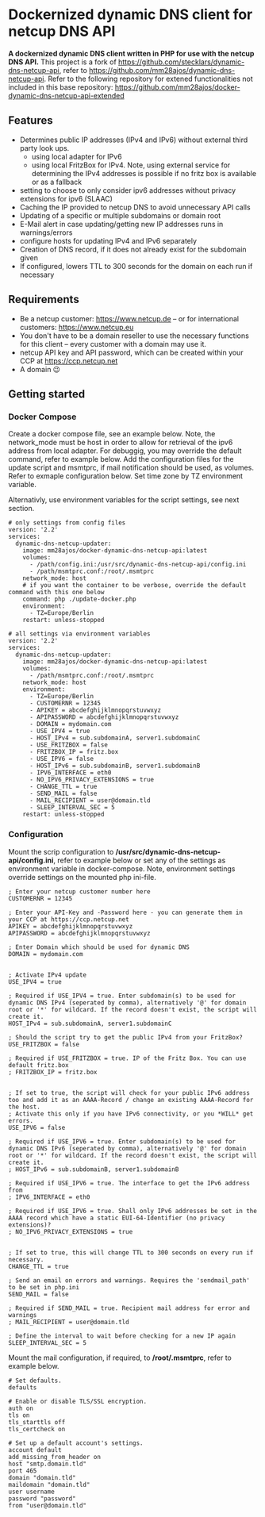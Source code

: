 # Dockernized dynamic DNS client for netcup DNS API
**A dockernized dynamic DNS client written in PHP for use with the netcup DNS API.** This project is a fork of https://github.com/stecklars/dynamic-dns-netcup-api, refer to https://github.com/mm28ajos/dynamic-dns-netcup-api.
Refer to the following repository for extened functionalities not included in this base repository: https://github.com/mm28ajos/docker-dynamic-dns-netcup-api-extended

## Features
* Determines public IP addresses (IPv4 and IPv6) without external third party look ups.
    * using local adapter for IPv6
    * using local FritzBox for IPv4. Note, using external service for determining the IPv4 addresses is possible if no fritz box is available or as a fallback
* setting to choose to only consider ipv6 addresses without privacy extensions for ipv6 (SLAAC)
* Caching the IP provided to netcup DNS to avoid unnecessary API calls
* Updating of a specific or multiple subdomains or domain root
* E-Mail alert in case updating/getting new IP addresses runs in warnings/errors
* configure hosts for updating IPv4 and IPv6 separately
* Creation of DNS record, if it does not already exist for the subdomain given
* If configured, lowers TTL to 300 seconds for the domain on each run if necessary

## Requirements
* Be a netcup customer: https://www.netcup.de – or for international customers: https://www.netcup.eu
* You don't have to be a domain reseller to use the necessary functions for this client – every customer with a domain may use it.
* netcup API key and API password, which can be created within your CCP at https://ccp.netcup.net
* A domain :wink:

## Getting started
### Docker Compose
Create a docker compose file, see an example below. Note, the network_mode must be host in order to allow for retrieval of the ipv6 address from local adapter. For debuggig, you may override the default command, refer to example below. Add the configuration files for the update script and msmtprc, if mail notification should be used, as volumes. Refer to exmaple configuration below. Set time zone by TZ environment variable.

Alternativly, use environment variables for the script settings, see next section.

```
# only settings from config files
version: '2.2'
services:
  dynamic-dns-netcup-updater:
    image: mm28ajos/docker-dynamic-dns-netcup-api:latest
    volumes:
      - /path/config.ini:/usr/src/dynamic-dns-netcup-api/config.ini
      - /path/msmtprc.conf:/root/.msmtprc
    network_mode: host
    # if you want the container to be verbose, override the default command with this one below
    command: php ./update-docker.php
    environment:
      - TZ=Europe/Berlin
    restart: unless-stopped
```

```
# all settings via environment variables
version: '2.2'
services:
  dynamic-dns-netcup-updater:
    image: mm28ajos/docker-dynamic-dns-netcup-api:latest
    volumes:
      - /path/msmtprc.conf:/root/.msmtprc
    network_mode: host
    environment:
      - TZ=Europe/Berlin
      - CUSTOMERNR = 12345
      - APIKEY = abcdefghijklmnopqrstuvwxyz
      - APIPASSWORD = abcdefghijklmnopqrstuvwxyz
      - DOMAIN = mydomain.com
      - USE_IPV4 = true
      - HOST_IPv4 = sub.subdomainA, server1.subdomainC
      - USE_FRITZBOX = false
      - FRITZBOX_IP = fritz.box
      - USE_IPV6 = false
      - HOST_IPv6 = sub.subdomainB, server1.subdomainB
      - IPV6_INTERFACE = eth0
      - NO_IPV6_PRIVACY_EXTENSIONS = true
      - CHANGE_TTL = true
      - SEND_MAIL = false
      - MAIL_RECIPIENT = user@domain.tld
      - SLEEP_INTERVAL_SEC = 5
    restart: unless-stopped
```
### Configuration

Mount the scrip configuration to **/usr/src/dynamic-dns-netcup-api/config.ini**, refer to example below or set any of the settings as environment variable in docker-compose. Note, environment settings override settings on the mounted php ini-file.

```
; Enter your netcup customer number here
CUSTOMERNR = 12345

; Enter your API-Key and -Password here - you can generate them in your CCP at https://ccp.netcup.net
APIKEY = abcdefghijklmnopqrstuvwxyz
APIPASSWORD = abcdefghijklmnopqrstuvwxyz

; Enter Domain which should be used for dynamic DNS
DOMAIN = mydomain.com


; Activate IPv4 update
USE_IPV4 = true

; Required if USE_IPV4 = true. Enter subdomain(s) to be used for dynamic DNS IPv4 (seperated by comma), alternatively '@' for domain root or '*' for wildcard. If the record doesn't exist, the script will create it.
HOST_IPv4 = sub.subdomainA, server1.subdomainC

; Should the script try to get the public IPv4 from your FritzBox?
USE_FRITZBOX = false

; Required if USE_FRITZBOX = true. IP of the Fritz Box. You can use default fritz.box
; FRITZBOX_IP = fritz.box


; If set to true, the script will check for your public IPv6 address too and add it as an AAAA-Record / change an existing AAAA-Record for the host.
; Activate this only if you have IPv6 connectivity, or you *WILL* get errors.
USE_IPV6 = false

; Required if USE_IPV6 = true. Enter subdomain(s) to be used for dynamic DNS IPv6 (seperated by comma), alternatively '@' for domain root or '*' for wildcard. If the record doesn't exist, the script will create it.
; HOST_IPv6 = sub.subdomainB, server1.subdomainB

; Required if USE_IPV6 = true. The interface to get the IPv6 address from
; IPV6_INTERFACE = eth0

; Required if USE_IPV6 = true. Shall only IPv6 addresses be set in the AAAA record which have a static EUI-64-Identifier (no privacy extensions)?
; NO_IPV6_PRIVACY_EXTENSIONS = true


; If set to true, this will change TTL to 300 seconds on every run if necessary.
CHANGE_TTL = true

; Send an email on errors and warnings. Requires the 'sendmail_path' to be set in php.ini
SEND_MAIL = false

; Required if SEND_MAIL = true. Recipient mail address for error and warnings
; MAIL_RECIPIENT = user@domain.tld

; Define the interval to wait before checking for a new IP again
SLEEP_INTERVAL_SEC = 5
```

Mount the mail configuration, if required, to **/root/.msmtprc**, refer to example below.

```
# Set defaults.
defaults

# Enable or disable TLS/SSL encryption.
auth on
tls on
tls_starttls off
tls_certcheck on

# Set up a default account's settings.
account default
add_missing_from_header on
host "smtp.domain.tld"
port 465
domain "domain.tld"
maildomain "domain.tld"
user username
password "password"
from "user@domain.tld"
```
